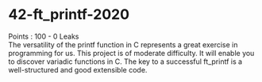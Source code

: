 # 42-ft_printf-2020
Points : 100 - 0 Leaks <br />
The versatility of the printf function in C represents a great exercise in programming for
us. This project is of moderate difficulty. It will enable you to discover variadic functions
in C.
The key to a successful ft_printf is a well-structured and good extensible code.

